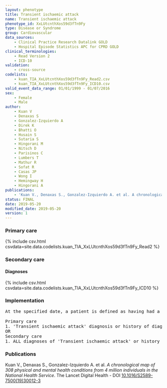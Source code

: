 ```yaml
---
layout: phenotype
title: Transient ischaemic attack
name: Transient ischaemic attack
phenotype_id: XxLUtcnthXos59d3fTn9Fy 
type: Disease or Syndrome
group: Cardiovascular
data_sources: 
    - Clinical Practice Research Datalink GOLD
    - Hospital Episode Statistics APC for CPRD GOLD
clinical_terminologies: 
    - Read Version 2
    - ICD-10
validation: 
    - cross-source
codelists: 
    - kuan_TIA_XxLUtcnthXos59d3fTn9Fy_Read2.csv
    - kuan_TIA_XxLUtcnthXos59d3fTn9Fy_ICD10.csv
valid_event_data_range: 01/01/1999 - 01/07/2016
sex: 
    - Female
    - Male
author: 
    - Kuan V
    - Denaxas S
    - Gonzalez-Izquierdo A
    - Direk K
    - Bhatti O
    - Husain S
    - Sutaria S
    - Hingorani M
    - Nitsch D
    - Parisinos C
    - Lumbers T
    - Mathur R
    - Sofat R
    - Casas JP
    - Wong I
    - Hemingway H
    - Hingorani A
publications: 
    - 'Kuan V., Denaxas S., Gonzalez-Izquierdo A. et al. A chronological map of 308 physical and mental health conditions from 4 million individuals in the National Health Service. The Lancet Digital Health - DOI: 10.1016/S2589-7500(19)30012-3' 
status: FINAL
date: 2019-05-20
modified_date: 2019-05-20
version: 1
---
```

### Primary care 
{% include csv.html csvdata=site.data.codelists.kuan_TIA_XxLUtcnthXos59d3fTn9Fy_Read2 %}
### Secondary care 
#### Diagnoses 
{% include csv.html csvdata=site.data.codelists.kuan_TIA_XxLUtcnthXos59d3fTn9Fy_ICD10 %}
### Implementation 
<pre>At the specified date, a patient is defined as having had a 'Transient ischaemic attack' IF they meet the criteria for any of the following on or before the specified date. The earliest date on which the individual meets any of the following criteria on or before the specified date is defined as the first event date:

Primary care
1. 'Transient ischaemic attack' diagnosis or history of diagnosis during a consultation 
OR
Secondary care
1. ALL diagnoses of 'Transient ischaemic attack' or history of diagnosis during a hospitalization</pre> 
 
### Publications 
Kuan V., Denaxas S., Gonzalez-Izquierdo A. et al. _A chronological map of 308 physical and mental health conditions from 4 million individuals in the National Health Service_. The Lancet Digital Health - DOI <a href='https://www.thelancet.com/journals/landig/article/PIIS2589-7500(19)30012-3/fulltext'>10.1016/S2589-7500(19)30012-3</a>